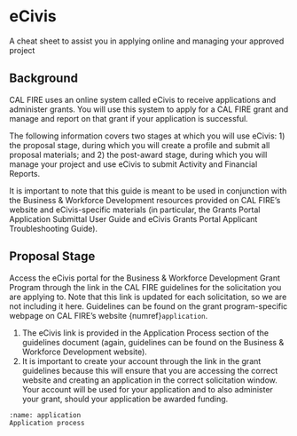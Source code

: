 # eCivis
A cheat sheet to assist you in applying online and managing your approved project

## Background
CAL FIRE uses an online system called eCivis to receive applications and administer grants. You will use this system to apply for a CAL FIRE grant and manage and report on that grant if your application is successful. 

The following information covers two stages at which you will use eCivis: 1) the proposal stage, during which you will create a profile and submit all proposal materials; and 2) the post-award stage, during which you will manage your project and use eCivis to submit Activity and Financial Reports. 

It is important to note that this guide is meant to be used in conjunction with the Business & Workforce Development resources provided on CAL FIRE’s website and eCivis-specific materials (in particular, the Grants Portal Application Submittal User Guide and eCivis Grants Portal Applicant Troubleshooting Guide). 

## Proposal Stage
Access the eCivis portal for the Business & Workforce Development Grant Program through the link in the CAL FIRE guidelines for the solicitation you are applying to. Note that this link is updated for each solicitation, so we are not including it here. Guidelines can be found on the grant program-specific webpage on CAL FIRE’s website {numref}`application`.

1. The eCivis link is provided in the Application Process section of the guidelines document (again, guidelines can be found on the Business & Workforce Development website).
2. It is important to create your account through the link in the grant guidelines because this will ensure that you are accessing the correct website and creating an application in the correct solicitation window. Your account will be used for your application and to also administer your grant, should your application be awarded funding.

```{figure} /figures/ecivis/application.png
:name: application
Application process
```